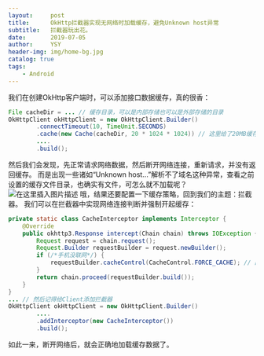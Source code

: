 ```yaml
---
layout:     post
title:      OkHttp拦截器实现无网络时加载缓存，避免Unknown host异常
subtitle:   拦截器玩出花。
date:       2019-07-05
author:     YSY
header-img: img/home-bg.jpg
catalog: true
tags:
    - Android
---
```


我们在创建OkHttp客户端时，可以添加接口数据缓存，真的很香：

```java
File cacheDir = ... // 缓存目录，可以是内部存储也可以是外部存储的目录
OkHttpClient okHttpClient = new OkHttpClient.Builder()
        .connectTimeout(10, TimeUnit.SECONDS)
        .cache(new Cache(cacheDir, 20 * 1024 * 1024)) // 这里给了20MB缓存目录容量，超过后会自动清理
        ....
        .build();
```

然后我们会发现，先正常请求网络数据，然后断开网络连接，重新请求，并没有返回缓存。
而是出现一些诸如“Unknown host…”解析不了域名这种异常，查看之前设置的缓存文件目录，也确实有文件，可怎么就不加载呢？
![在这里插入图片描述](https://imgconvert.csdnimg.cn/20190705234709502.png)
哦，结果还要配置一下缓存策略，回到我们的主题：拦截器。
我们可以在拦截器中实现网络连接判断并强制开起缓存：

```java
private static class CacheInterceptor implements Interceptor {
    @Override
    public okhttp3.Response intercept(Chain chain) throws IOException {
        Request request = chain.request();
        Request.Builder requestBuilder = request.newBuilder();
        if (/*手机没联网*/) {
            requestBuilder.cacheControl(CacheControl.FORCE_CACHE); // 直接使用缓存
        }
        return chain.proceed(requestBuilder.build());
    }
}
... // 然后记得给Client添加拦截器
OkHttpClient okHttpClient = new OkHttpClient.Builder()
        ....
        .addInterceptor(new CacheInterceptor())
        .build();
```

如此一来，断开网络后，就会正确地加载缓存数据了。
